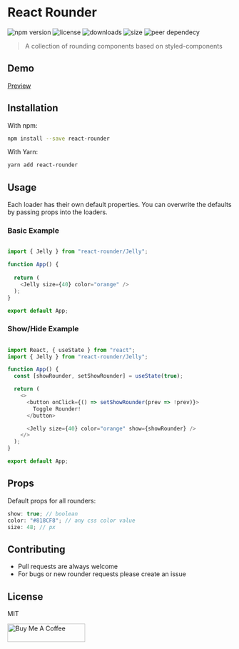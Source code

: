 # React Rounder

![npm version](https://badge.fury.io/js/react-rounder.svg)
![license](https://img.shields.io/npm/l/react-rounder.svg)
![downloads](https://img.shields.io/npm/dw/react-rounder)
![size](https://img.shields.io/bundlephobia/min/react-rounder)
![peer dependecy](https://img.shields.io/npm/dependency-version/react-rounder/peer/react)

> A collection of rounding components based on styled-components



## Demo

[Preview](https://furkanmavili.github.io/react-rounder/)

## Installation

With npm:

```bash
npm install --save react-rounder
```

With Yarn:

```bash
yarn add react-rounder
```


## Usage

Each loader has their own default properties. You can overwrite the defaults by passing props into the loaders.



### Basic Example

```js

import { Jelly } from "react-rounder/Jelly";

function App() {
 
  return (
    <Jelly size={40} color="orange" />
  );
}

export default App;
```

### Show/Hide Example

```js

import React, { useState } from "react";
import { Jelly } from "react-rounder/Jelly";

function App() {
  const [showRounder, setShowRounder] = useState(true);

  return (
    <>
      <button onClick={() => setShowRounder(prev => !prev)}>
        Toggle Rounder!
      </button>

      <Jelly size={40} color="orange" show={showRounder} />
    </>
  );
}

export default App;
```


## Props

Default props for all rounders:

```js
show: true; // boolean
color: "#818CF8"; // any css color value
size: 48; // px 
```


##  Contributing

-   Pull requests are always welcome
-   For bugs or new rounder requests please create an issue 

## License

MIT

<a href="https://www.buymeacoffee.com/ffmavili" target="_blank"><img src="https://cdn.buymeacoffee.com/buttons/default-orange.png" alt="Buy Me A Coffee" height="41" width="174"></a>
